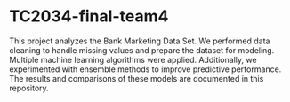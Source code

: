 # TC2034-final-team4

This project analyzes the Bank Marketing Data Set. We performed data cleaning to handle missing values and prepare the dataset for modeling. Multiple machine learning algorithms were applied. Additionally, we experimented with ensemble methods to improve predictive performance. The results and comparisons of these models are documented in this repository.

